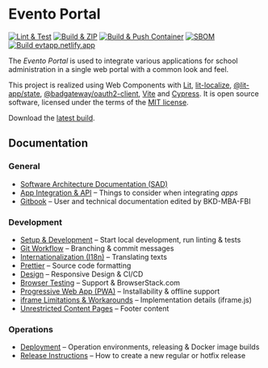 # Evento Portal

[![Lint & Test](https://github.com/bkd-mba-fbi/evento-portal/actions/workflows/test.yml/badge.svg?branch=main)](https://github.com/bkd-mba-fbi/evento-portal/actions/workflows/test.yml)
[![Build & ZIP](https://github.com/bkd-mba-fbi/evento-portal/actions/workflows/zip.yml/badge.svg?branch=main)](https://github.com/bkd-mba-fbi/evento-portal/actions/workflows/zip.yml)
[![Build & Push Container](https://github.com/bkd-mba-fbi/evento-portal/actions/workflows/container-build.yml/badge.svg)](https://github.com/bkd-mba-fbi/evento-portal/actions/workflows/container-build.yml)
[![SBOM](https://github.com/bkd-mba-fbi/evento-portal/actions/workflows/bom.yml/badge.svg?branch=main)](https://github.com/bkd-mba-fbi/evento-portal/actions/workflows/bom.yml)
[![Build evtapp.netlify.app](https://api.netlify.com/api/v1/badges/fccfe392-ffb5-4e40-b95a-5d319e431559/deploy-status)](https://app.netlify.com/sites/evtapp/deploys)

The _Evento Portal_ is used to integrate various applications for school administration in a single web portal with a common look and feel.

This project is realized using Web Components with [Lit](https://lit.dev/), [lit-localize](https://lit.dev/docs/localization/overview/), [@lit-app/state](https://github.com/lit-apps/lit-app/tree/main/packages/state), [@badgateway/oauth2-client](https://github.com/badgateway/oauth2-client), [Vite](https://vitejs.dev/) and [Cypress](https://www.cypress.io/). It is open source software, licensed under the terms of the [MIT license](./LICENSE).

Download the [latest build](https://bkd-mba-fbi.github.io/evento-portal/evento-portal.zip).

## Documentation

### General

- [Software Architecture Documentation (SAD)](./doc/sad.md)
- [App Integration & API](./doc/app-integration.md) – Things to consider when integrating _apps_
- [Gitbook](https://fbi-mba-bkd.gitbook.io/fbi) – User and technical documentation edited by BKD-MBA-FBI

### Development

- [Setup & Development](./doc/development.md) – Start local development, run linting & tests
- [Git Workflow](./doc/git.md) – Branching & commit messages
- [Internationalization (I18n)](./doc/i18n.md) – Translating texts
- [Prettier](doc/prettier.md) – Source code formatting
- [Design](./doc/design.md) – Responsive Design & CI/CD
- [Browser Testing](./doc/browser-testing.md) – Support & BrowserStack.com
- [Progressive Web App (PWA)](./doc/pwa.md) – Installability & offline support
- [iframe Limitations & Workarounds](./doc/iframe.md) – Implementation details (iframe.js)
- [Unrestricted Content Pages](./doc/unrestricted-content.md) – Footer content

### Operations

- [Deployment](./doc/deployment.md) – Operation environments, releasing & Docker image builds
- [Release Instructions](./doc/releasing.md) – How to create a new regular or hotfix release

